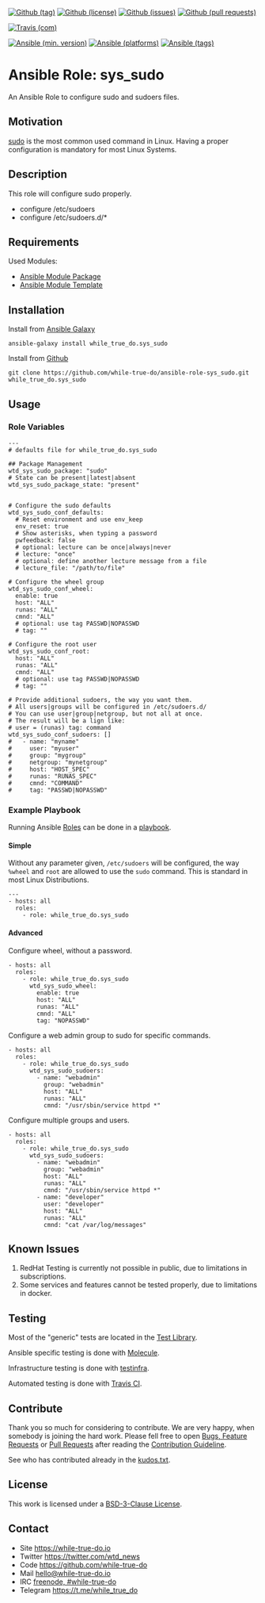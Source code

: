 <!--
name: README.md
description: This file contains important information for the repository.
author: while-true-do.io
contact: hello@while-true-do.io
license: BSD-3-Clause
-->

<!-- github shields -->
[![Github (tag)](https://img.shields.io/github/tag/while-true-do/ansible-role-sys_sudo.svg)](https://github.com/while-true-do/ansible-role-sys_sudo/tags)
[![Github (license)](https://img.shields.io/github/license/while-true-do/ansible-role-sys_sudo.svg)](https://github.com/while-true-do/ansible-role-sys_sudo/blob/master/LICENSE)
[![Github (issues)](https://img.shields.io/github/issues/while-true-do/ansible-role-sys_sudo.svg)](https://github.com/while-true-do/ansible-role-sys_sudo/issues)
[![Github (pull requests)](https://img.shields.io/github/issues-pr/while-true-do/ansible-role-sys_sudo.svg)](https://github.com/while-true-do/ansible-role-sys_sudo/pulls)
<!-- travis shields -->
[![Travis (com)](https://img.shields.io/travis/com/while-true-do/ansible-role-sys_sudo.svg)](https://travis-ci.com/while-true-do/ansible-role-sys_sudo)
<!-- ansible shields -->
[![Ansible (min. version)](https://img.shields.io/badge/dynamic/yaml.svg?label=Min.%20Ansible%20Version&url=https%3A%2F%2Fraw.githubusercontent.com%2Fwhile-true-do%2Fansible-role-sys_sudo%2Fmaster%2Fmeta%2Fmain.yml&query=%24.galaxy_info.min_ansible_version&colorB=black)](https://galaxy.ansible.com/while_true_do/sys_sudo)
[![Ansible (platforms)](https://img.shields.io/badge/dynamic/yaml.svg?label=Supported%20OS&url=https%3A%2F%2Fraw.githubusercontent.com%2Fwhile-true-do%2Fansible-role-sys_sudo%2Fmaster%2Fmeta%2Fmain.yml&query=galaxy_info.platforms%5B*%5D.name&colorB=black)](https://galaxy.ansible.com/while_true_do/sys_sudo)
[![Ansible (tags)](https://img.shields.io/badge/dynamic/yaml.svg?label=Galaxy%20Tags&url=https%3A%2F%2Fraw.githubusercontent.com%2Fwhile-true-do%2Fansible-role-sys_sudo%2Fmaster%2Fmeta%2Fmain.yml&query=%24.galaxy_info.galaxy_tags%5B*%5D&colorB=black)](https://galaxy.ansible.com/while_true_do/sys_sudo)

# Ansible Role: sys_sudo

An Ansible Role to configure sudo and sudoers files.

## Motivation

[sudo](https://www.sudo.ws) is the most common used command in Linux. Having a
proper configuration is mandatory for most Linux Systems.

## Description

This role will configure sudo properly.

-   configure /etc/sudoers
-   configure /etc/sudoers.d/*

## Requirements

Used Modules:

-   [Ansible Module Package](https://docs.ansible.com/ansible/latest/modules/package_module.html)
-   [Ansible Module Template](https://docs.ansible.com/ansible/latest/modules/template_module.html)

## Installation

Install from [Ansible Galaxy](https://galaxy.ansible.com/while_true_do/sys_sudo)
```
ansible-galaxy install while_true_do.sys_sudo
```

Install from [Github](https://github.com/while-true-do/ansible-role-sys_sudo)
```
git clone https://github.com/while-true-do/ansible-role-sys_sudo.git while_true_do.sys_sudo
```

## Usage

### Role Variables

```
---
# defaults file for while_true_do.sys_sudo

## Package Management
wtd_sys_sudo_package: "sudo"
# State can be present|latest|absent
wtd_sys_sudo_package_state: "present"


# Configure the sudo defaults
wtd_sys_sudo_conf_defaults:
  # Reset environment and use env_keep
  env_reset: true
  # Show asterisks, when typing a password
  pwfeedback: false
  # optional: lecture can be once|always|never
  # lecture: "once"
  # optional: define another lecture message from a file
  # lecture_file: "/path/to/file"

# Configure the wheel group
wtd_sys_sudo_conf_wheel:
  enable: true
  host: "ALL"
  runas: "ALL"
  cmnd: "ALL"
  # optional: use tag PASSWD|NOPASSWD
  # tag: ""

# Configure the root user
wtd_sys_sudo_conf_root:
  host: "ALL"
  runas: "ALL"
  cmnd: "ALL"
  # optional: use tag PASSWD|NOPASSWD
  # tag: ""

# Provide additional sudoers, the way you want them.
# All users|groups will be configured in /etc/sudoers.d/
# You can use user|group|netgroup, but not all at once.
# The result will be a lign like:
# user = (runas) tag: command
wtd_sys_sudo_conf_sudoers: []
#   - name: "myname"
#     user: "myuser"
#     group: "mygroup"
#     netgroup: "mynetgroup"
#     host: "HOST_SPEC"
#     runas: "RUNAS_SPEC"
#     cmnd: "COMMAND"
#     tag: "PASSWD|NOPASSWD"
```

### Example Playbook

Running Ansible
[Roles](https://docs.ansible.com/ansible/latest/user_guide/playbooks_reuse_roles.html)
can be done in a
[playbook](https://docs.ansible.com/ansible/latest/user_guide/playbooks_intro.html).

#### Simple

Without any parameter given, `/etc/sudoers` will be configured, the way `%wheel`
and `root` are allowed to use the `sudo` command. This is standard in most
Linux Distributions.

```
---
- hosts: all
  roles:
    - role: while_true_do.sys_sudo
```

#### Advanced

Configure wheel, without a password.

```
- hosts: all
  roles:
    - role: while_true_do.sys_sudo
      wtd_sys_sudo_wheel:
        enable: true
        host: "ALL"
        runas: "ALL"
        cmnd: "ALL"
        tag: "NOPASSWD"
```

Configure a web admin group to sudo for specific commands.

```
- hosts: all
  roles:
    - role: while_true_do.sys_sudo
      wtd_sys_sudo_sudoers:
        - name: "webadmin"
          group: "webadmin"
          host: "ALL"
          runas: "ALL"
          cmnd: "/usr/sbin/service httpd *"
```

Configure multiple groups and users.

```
- hosts: all
  roles:
    - role: while_true_do.sys_sudo
      wtd_sys_sudo_sudoers:
        - name: "webadmin"
          group: "webadmin"
          host: "ALL"
          runas: "ALL"
          cmnd: "/usr/sbin/service httpd *"
        - name: "developer"
          user: "developer"
          host: "ALL"
          runas: "ALL"
          cmnd: "cat /var/log/messages"
```

## Known Issues

1.  RedHat Testing is currently not possible in public, due to limitations
    in subscriptions.
2.  Some services and features cannot be tested properly, due to limitations
    in docker.

## Testing

Most of the "generic" tests are located in the
[Test Library](https://github.com/while-true-do/test-library).

Ansible specific testing is done with
[Molecule](https://molecule.readthedocs.io/en/stable/).

Infrastructure testing is done with
[testinfra](https://testinfra.readthedocs.io/en/stable/).

Automated testing is done with [Travis CI](https://travis-ci.com/while-true-do).

## Contribute

Thank you so much for considering to contribute. We are very happy, when somebody
is joining the hard work. Please fell free to open
[Bugs, Feature Requests](https://github.com/while-true-do/ansible-role-sys_sudo/issues)
or [Pull Requests](https://github.com/while-true-do/ansible-role-sys_sudo/pulls) after
reading the [Contribution Guideline](https://github.com/while-true-do/doc-library/blob/master/docs/CONTRIBUTING.md).

See who has contributed already in the [kudos.txt](./kudos.txt).

## License

This work is licensed under a [BSD-3-Clause License](https://opensource.org/licenses/BSD-3-Clause).

## Contact

-   Site <https://while-true-do.io>
-   Twitter <https://twitter.com/wtd_news>
-   Code <https://github.com/while-true-do>
-   Mail [hello@while-true-do.io](mailto:hello@while-true-do.io)
-   IRC [freenode, #while-true-do](https://webchat.freenode.net/?channels=while-true-do)
-   Telegram <https://t.me/while_true_do>

